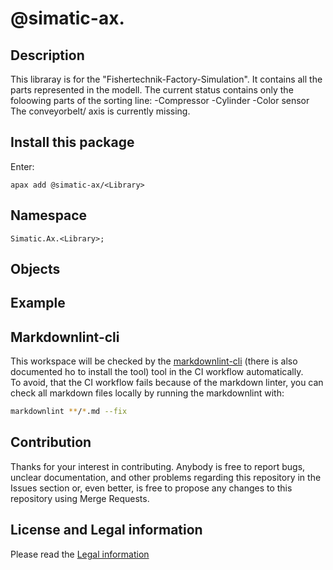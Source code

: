 # @simatic-ax.<Library>

## Description
This libraray is for the "Fishertechnik-Factory-Simulation". It contains all the parts represented in the modell. 
The current status contains only the foloowing parts of the sorting line:
-Compressor
-Cylinder
-Color sensor
The conveyorbelt/ axis is currently missing. 

 
## Install this package

Enter:

```cli
apax add @simatic-ax/<Library>
```

## Namespace

```iec-st
Simatic.Ax.<Library>;
```

## Objects

## Example

<please provide a working example>

## Markdownlint-cli

This workspace will be checked by the [markdownlint-cli](https://github.com/igorshubovych/markdownlint-cli) (there is also documented ho to install the tool) tool in the CI workflow automatically.  
To avoid, that the CI workflow fails because of the markdown linter, you can check all markdown files locally by running the markdownlint with:

```sh
markdownlint **/*.md --fix
```

## Contribution

Thanks for your interest in contributing. Anybody is free to report bugs, unclear documentation, and other problems regarding this repository in the Issues section or, even better, is free to propose any changes to this repository using Merge Requests.

## License and Legal information

Please read the [Legal information](LICENSE.md)
